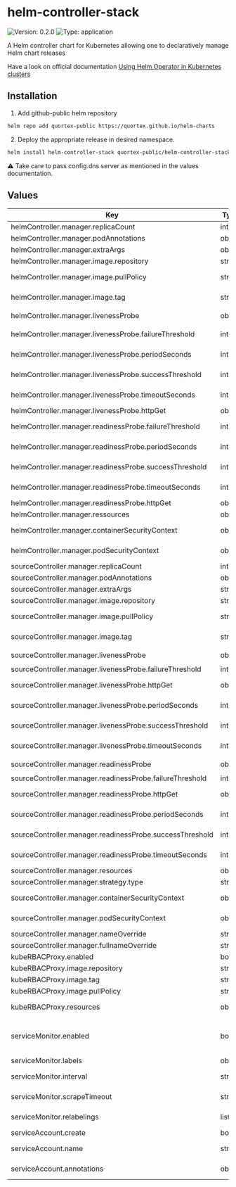 # helm-controller-stack

![Version: 0.2.0](https://img.shields.io/badge/Version-0.2.0-informational?style=flat-square) ![Type: application](https://img.shields.io/badge/Type-application-informational?style=flat-square)

A Helm controller chart for Kubernetes allowing one to declaratively manage Helm chart releases

Have a look on official documentation [Using Helm Operator in Kubernetes clusters](https://github.com/fluxcd/helm-controller)

## Installation

1. Add github-public helm repository

```sh
helm repo add quortex-public https://quortex.github.io/helm-charts
```

2. Deploy the appropriate release in desired namespace.

```sh
helm install helm-controller-stack quortex-public/helm-controller-stack -n helm-system
```

:warning: Take care to pass config.dns server as mentioned in the values documentation.

## Values

| Key | Type | Default | Description |
|-----|------|---------|-------------|
| helmController.manager.replicaCount | int | `1` | Number of desired pods. |
| helmController.manager.podAnnotations | object | `{}` | Pods annotation. |
| helmController.manager.extraArgs | object | `{}` |  |
| helmController.manager.image.repository | string | `"ghcr.io/fluxcd/helm-controller"` | helm-controller image repository. |
| helmController.manager.image.pullPolicy | string | `"IfNotPresent"` | helm-controller container image pull policy. |
| helmController.manager.image.tag | string | `"v0.23.0"` | helm-controller image tag (default is the chart appVersion). |
| helmController.manager.livenessProbe | object | `{"failureThreshold":3,"httpGet":{"path":"/healthz","port":"healthz","scheme":"HTTP"},"periodSeconds":10,"successThreshold":1,"timeoutSeconds":1}` | helm-controller livenessProbe. |
| helmController.manager.livenessProbe.failureThreshold | int | `3` | Number of failure threshold liveness probe. |
| helmController.manager.livenessProbe.periodSeconds | int | `10` | helm-controller time interval liveness probe |
| helmController.manager.livenessProbe.successThreshold | int | `1` | helm-controller success threshold liveness probe |
| helmController.manager.livenessProbe.timeoutSeconds | int | `1` | helm-controller timeout seconds liveness probe |
| helmController.manager.livenessProbe.httpGet | object | `{"path":"/healthz","port":"healthz","scheme":"HTTP"}` | helm-controller HTTP request. |
| helmController.manager.readinessProbe.failureThreshold | int | `3` | Number of failure threshold readiness probe. |
| helmController.manager.readinessProbe.periodSeconds | int | `10` | helm-controller time interval liveness probe |
| helmController.manager.readinessProbe.successThreshold | int | `1` | helm-controller success threshold liveness probe |
| helmController.manager.readinessProbe.timeoutSeconds | int | `1` | helm-controller timeout seconds liveness probe |
| helmController.manager.readinessProbe.httpGet | object | `{"path":"/readyz","port":"healthz","scheme":"HTTP"}` | helm-controller HTTP request. |
| helmController.manager.ressources | object | `{}` | Container ressources. |
| helmController.manager.containerSecurityContext | object | `{"allowPrivilegeEscalation":false,"capabilities":{"drop":["ALL"]},"readOnlyRootFilesystem":true,"runAsNonRoot":true,"seccompProfile":{"type":"RuntimeDefault"}}` | Security contexts to set for all containers of the pod. |
| helmController.manager.podSecurityContext | object | `{"fsGroup":1337}` | Security contexts to set for all pod of the nodes. |
| sourceController.manager.replicaCount | int | `1` | Number of desired pods. |
| sourceController.manager.podAnnotations | object | `{}` | Pods annotation. |
| sourceController.manager.extraArgs | string | `nil` |  |
| sourceController.manager.image.repository | string | `"ghcr.io/fluxcd/source-controller"` | source-controller image repository. |
| sourceController.manager.image.pullPolicy | string | `"IfNotPresent"` | source-controller container image pull policy. |
| sourceController.manager.image.tag | string | `"v0.27.0"` | source-controller image tag (default is the chart appVersion). |
| sourceController.manager.livenessProbe | object | `{"failureThreshold":3,"httpGet":{"path":"/healthz","port":"healthz","scheme":"HTTP"},"periodSeconds":10,"successThreshold":1,"timeoutSeconds":1}` | source-controller liveness probe. |
| sourceController.manager.livenessProbe.failureThreshold | int | `3` | Number of failure threshold. |
| sourceController.manager.livenessProbe.httpGet | object | `{"path":"/healthz","port":"healthz","scheme":"HTTP"}` | source-controller liveness probe HTTP request. |
| sourceController.manager.livenessProbe.periodSeconds | int | `10` | source-controller time interval liveness probe |
| sourceController.manager.livenessProbe.successThreshold | int | `1` | source-controller success threshold liveness probe |
| sourceController.manager.livenessProbe.timeoutSeconds | int | `1` | source-controller timeout seconds liveness probe |
| sourceController.manager.readinessProbe | object | `{"failureThreshold":3,"httpGet":{"path":"/","port":"http","scheme":"HTTP"},"periodSeconds":10,"successThreshold":1,"timeoutSeconds":1}` | source-controller readiness probe. |
| sourceController.manager.readinessProbe.failureThreshold | int | `3` | Number of failure threshold. |
| sourceController.manager.readinessProbe.httpGet | object | `{"path":"/","port":"http","scheme":"HTTP"}` | source-controller readiness probe HTTP request. |
| sourceController.manager.readinessProbe.periodSeconds | int | `10` | source-controller time interval readiness probe |
| sourceController.manager.readinessProbe.successThreshold | int | `1` | source-controller success threshold readiness probe |
| sourceController.manager.readinessProbe.timeoutSeconds | int | `1` | source-controller timeout seconds readiness probe |
| sourceController.manager.resources | object | `{}` | Container ressources. |
| sourceController.manager.strategy.type | string | `"Recreate"` |  |
| sourceController.manager.containerSecurityContext | object | `{"allowPrivilegeEscalation":false,"capabilities":{"drop":["ALL"]},"readOnlyRootFilesystem":true,"runAsNonRoot":true,"seccompProfile":{"type":"RuntimeDefault"}}` | Security contexts to set for all containers of the pod. |
| sourceController.manager.podSecurityContext | object | `{"fsGroup":1337}` | Security contexts to set for all pod of the nodes. |
| sourceController.manager.nameOverride | string | `""` | Helm's name computing override. |
| sourceController.manager.fullnameOverride | string | `""` | Helm's fullname computing override. |
| kubeRBACProxy.enabled | bool | `false` | Enable kube-rbac-proxy. |
| kubeRBACProxy.image.repository | string | `"gcr.io/kubebuilder/kube-rbac-proxy"` | kube-rbac-proxy image repository. |
| kubeRBACProxy.image.tag | string | `"v0.8.0"` | kube-rbac-proxy image tag. |
| kubeRBACProxy.image.pullPolicy | string | `"IfNotPresent"` | kube-rbac-proxy image pull policy. |
| kubeRBACProxy.resources | object | `{}` | kube-rbac-proxy container required resources. |
| serviceMonitor.enabled | bool | `false` | If true, a ServiceMonitor is created for a prometheus operator. https://github.com/coreos/prometheus-operator  |
| serviceMonitor.labels | object | `{}` | Labels to add to ServiceMonitor. |
| serviceMonitor.interval | string | `"15s"` | Interval at which metrics should be scraped. |
| serviceMonitor.scrapeTimeout | string | `"15s"` | Timeout after which the scrape is ended. |
| serviceMonitor.relabelings | list | `[]` | Relabelling configuration (dynamic rewriting of the label set). |
| serviceAccount.create | bool | `true` | Create a rtmp operator ServiceAccount. |
| serviceAccount.name | string | `""` | Override rtmp operator ServiceAccount name. |
| serviceAccount.annotations | object | `{}` | Annotations added to the ServiceMonitor. |

